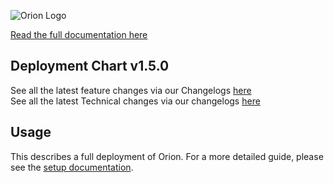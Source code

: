 
![Orion Logo](https://juno-fx.github.io/Orion-Documentation/assets/logos/orion/orion-dark.png)

[Read the full documentation here](https://juno-fx.github.io/Orion-Documentation/)

## Deployment Chart v1.5.0

See all the latest feature changes via our Changelogs [here](https://juno-fx.github.io/Orion-Documentation/changelogs/feature/#2025-10-09)
<br>
See all the latest Technical changes via our changelogs [here](https://juno-fx.github.io/Orion-Documentation/changelogs/technical/#2025-10-09-genesis-v150-orion-projects-v150)

## Usage

This describes a full deployment of Orion. For a more detailed guide, please see the [setup documentation](https://juno-fx.github.io/Orion-Documentation/installation/quick-start/).

